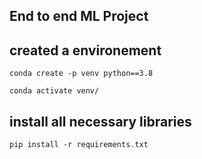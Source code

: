 ## End to end ML Project

## created a environement

```
conda create -p venv python==3.8

conda activate venv/
```
## install all necessary libraries
```
pip install -r requirements.txt

```